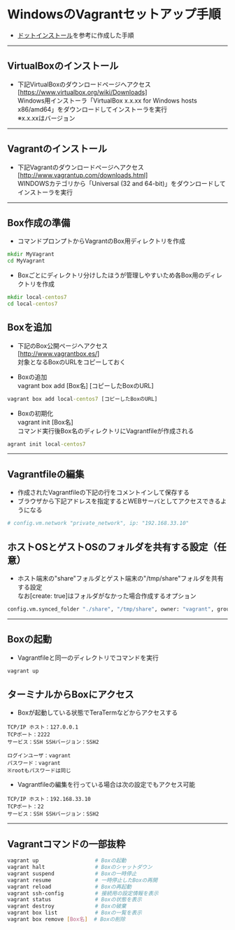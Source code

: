 # WindowsのVagrantセットアップ手順  
* [ドットインストール](https://dotinstall.com/)を参考に作成した手順

***
## VirtualBoxのインストール  
* 下記VirtualBoxのダウンロードページへアクセス  
[https://www.virtualbox.org/wiki/Downloads]  
Windows用インストーラ「VirtualBox x.x.xx for Windows hosts x86/amd64」をダウンロードしてインストーラを実行  
※x.x.xxはバージョン

***
## Vagrantのインストール  
* 下記Vagrantのダウンロードページへアクセス  
[http://www.vagrantup.com/downloads.html]  
WINDOWSカテゴリから「Universal (32 and 64-bit)」をダウンロードしてインストーラを実行

***
## Box作成の準備  
* コマンドプロンプトからVagrantのBox用ディレクトリを作成
```bat
mkdir MyVagrant
cd MyVagrant
```
* Boxごとにディレクトリ分けしたほうが管理しやすいため各Box用のディレクトリを作成
```bat
mkdir local-centos7
cd local-centos7
```

## Boxを追加  
* 下記のBox公開ページへアクセス  
[http://www.vagrantbox.es/]  
対象となるBoxのURLをコピーしておく

* Boxの追加  
vagrant box add [Box名] [コピーしたBoxのURL]
```bat
vagrant box add local-centos7 [コピーしたBoxのURL]
```
* Boxの初期化  
vagrant init [Box名]  
コマンド実行後Box名のディレクトリにVagrantfileが作成される
```bat
agrant init local-centos7
```

***
## Vagrantfileの編集  
* 作成されたVagrantfileの下記の行をコメントインして保存する
* ブラウザから下記アドレスを指定するとWEBサーバとしてアクセスできるようになる
```bash
# config.vm.network "private_network", ip: "192.168.33.10"
```

## ホストOSとゲストOSのフォルダを共有する設定（任意）  
* ホスト端末の"share"フォルダとゲスト端末の"/tmp/share"フォルダを共有する設定  
なお[create: true]はフォルダがなかった場合作成するオプション
```bash
config.vm.synced_folder "./share", "/tmp/share", owner: "vagrant", group: "vagrant" , create: true
```

***
## Boxの起動  
* Vagrantfileと同一のディレクトリでコマンドを実行  
```bat
vagrant up
```

## ターミナルからBoxにアクセス  
* Boxが起動している状態でTeraTermなどからアクセスする
```
TCP/IP ホスト：127.0.0.1
TCPポート：2222
サービス：SSH SSHバージョン：SSH2
```
```
ログインユーザ：vagrant
パスワード：vagrant
※rootもパスワードは同じ
```
* Vagrantfileの編集を行っている場合は次の設定でもアクセス可能
```
TCP/IP ホスト：192.168.33.10
TCPポート：22
サービス：SSH SSHバージョン：SSH2
```

***
## Vagrantコマンドの一部抜粋  
```bash
vagrant up                  # Boxの起動
vagrant halt                # Boxのシャットダウン
vagrant suspend             # Boxの一時停止
vagrant resume              # 一時停止したBoxの再開
vagrant reload              # Boxの再起動
vagrant ssh-config          # 接続用の設定情報を表示
vagrant status              # Boxの状態を表示
vagrant destroy             # Boxの破棄
vagrant box list            # Boxの一覧を表示
vagrant box remove [Box名]  # Boxの削除
```
